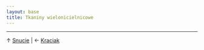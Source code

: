 ```yaml
---
layout: base
title: Tkaniny wielonicielnicowe
---
```




---

↑ [Snucie](/snucie/#main) | ← [Kraciak](/snucie/kraciak/#main)